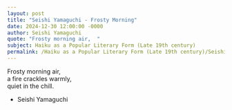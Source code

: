 ```yaml
---
layout: post
title: "Seishi Yamaguchi - Frosty Morning"
date: 2024-12-30 12:00:00 -0000
author: Seishi Yamaguchi
quote: "Frosty morning air,  "
subject: Haiku as a Popular Literary Form (Late 19th century)
permalink: /Haiku as a Popular Literary Form (Late 19th century)/Seishi Yamaguchi/Seishi Yamaguchi - Frosty Morning
---
```


Frosty morning air,  
a fire crackles warmly,  
quiet in the chill.

- Seishi Yamaguchi
